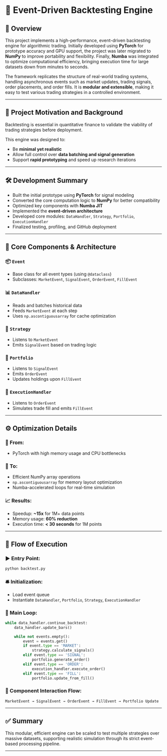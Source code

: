 # 📘 **Event-Driven Backtesting Engine**

## 🧩 **Overview**

This project implements a high-performance, event-driven backtesting engine for algorithmic trading. Initially developed using **PyTorch** for prototype accuracy and GPU support, the project was later migrated to **NumPy** to improve portability and flexibility. Finally, **Numba** was integrated to optimize computational efficiency, bringing execution time for large datasets down from minutes to seconds.

The framework replicates the structure of real-world trading systems, handling asynchronous events such as market updates, trading signals, order placements, and order fills. It is **modular and extensible**, making it easy to test various trading strategies in a controlled environment.

---

## 🎯 **Project Motivation and Background**

Backtesting is essential in quantitative finance to validate the viability of trading strategies before deployment. 

This engine was designed to:

* Be **minimal yet realistic**
* Allow full control over **data batching and signal generation**
* Support **rapid prototyping** and speed up research iterations

---

## 🛠️ **Development Summary**

* Built the initial prototype using **PyTorch** for signal modeling
* Converted the core computation logic to **NumPy** for better compatibility
* Optimized key components with **Numba JIT**
* Implemented the **event-driven architecture**
* Developed core modules: `DataHandler`, `Strategy`, `Portfolio`, `ExecutionHandler`
* Finalized testing, profiling, and GitHub deployment

---

## 🧱 **Core Components & Architecture**

### 📦 `Event`

* Base class for all event types (using `@dataclass`)
* Subclasses: `MarketEvent`, `SignalEvent`, `OrderEvent`, `FillEvent`

### 📊 `DataHandler`

* Reads and batches historical data
* Feeds `MarketEvent` at each step
* Uses `np.ascontiguousarray` for cache optimization

### 🧠 `Strategy`

* Listens to `MarketEvent`
* Emits `SignalEvent` based on trading logic

### 💼 `Portfolio`

* Listens to `SignalEvent`
* Emits `OrderEvent`
* Updates holdings upon `FillEvent`

### 🏦 `ExecutionHandler`

* Listens to `OrderEvent`
* Simulates trade fill and emits `FillEvent`

---

## ⚙️ **Optimization Details**

### 🔄 From:

* PyTorch with high memory usage and CPU bottlenecks

### 🚀 To:

* Efficient NumPy array operations
* `np.ascontiguousarray` for memory layout optimization
* Numba-accelerated loops for real-time simulation

### 📈 Results:

* Speedup: **\~15x** for 1M+ data points
* Memory usage: **60% reduction**
* Execution time: **< 30 seconds** for 1M points

---

## 🔁 **Flow of Execution**

### ▶️ Entry Point:

```bash
python backtest.py
```

### 🛎️ Initialization:

* Load event queue
* Instantiate `DataHandler`, `Portfolio`, `Strategy`, `ExecutionHandler`

### 🔄 Main Loop:

```python
while data_handler.continue_backtest:
    data_handler.update_bars()

    while not events.empty():
        event = events.get()
        if event.type == 'MARKET':
            strategy.calculate_signals()
        elif event.type == 'SIGNAL':
            portfolio.generate_order()
        elif event.type == 'ORDER':
            execution_handler.execute_order()
        elif event.type == 'FILL':
            portfolio.update_from_fill()
```

### 🔗 Component Interaction Flow:

```
MarketEvent → SignalEvent → OrderEvent → FillEvent → Portfolio Update
```

---

## ✅ **Summary**

This modular, efficient engine can be scaled to test multiple strategies over massive datasets, supporting realistic simulation through its strict event-based processing pipeline.

---
